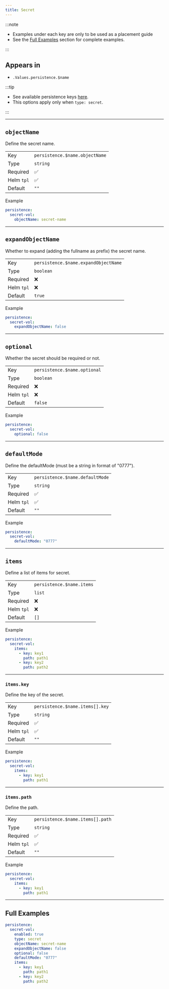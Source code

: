 ```yaml
---
title: Secret
---
```


:::note

- Examples under each key are only to be used as a placement guide
- See the [Full Examples](#full-examples) section for complete examples.

:::

## Appears in

- `.Values.persistence.$name`

:::tip

- See available persistence keys [here](./index.md).
- This options apply only when `type: secret`.

:::

---

## `objectName`

Define the secret name.

|            |                                |
| ---------- | ------------------------------ |
| Key        | `persistence.$name.objectName` |
| Type       | `string`                       |
| Required   | ✅                             |
| Helm `tpl` | ✅                             |
| Default    | `""`                           |

Example

```yaml
persistence:
  secret-vol:
    objectName: secret-name
```

---

## `expandObjectName`

Whether to expand (adding the fullname as prefix) the secret name.

|            |                                      |
| ---------- | ------------------------------------ |
| Key        | `persistence.$name.expandObjectName` |
| Type       | `boolean`                            |
| Required   | ❌                                   |
| Helm `tpl` | ❌                                   |
| Default    | `true`                               |

Example

```yaml
persistence:
  secret-vol:
    expandObjectName: false
```

---

## `optional`

Whether the secret should be required or not.

|            |                              |
| ---------- | ---------------------------- |
| Key        | `persistence.$name.optional` |
| Type       | `boolean`                    |
| Required   | ❌                           |
| Helm `tpl` | ❌                           |
| Default    | `false`                      |

Example

```yaml
persistence:
  secret-vol:
    optional: false
```

---

## `defaultMode`

Define the defaultMode (must be a string in format of "0777").

|            |                                 |
| ---------- | ------------------------------- |
| Key        | `persistence.$name.defaultMode` |
| Type       | `string`                        |
| Required   | ✅                              |
| Helm `tpl` | ✅                              |
| Default    | `""`                            |

Example

```yaml
persistence:
  secret-vol:
    defaultMode: "0777"
```

---

## `items`

Define a list of items for secret.

|            |                           |
| ---------- | ------------------------- |
| Key        | `persistence.$name.items` |
| Type       | `list`                    |
| Required   | ❌                        |
| Helm `tpl` | ❌                        |
| Default    | `[]`                      |

Example

```yaml
persistence:
  secret-vol:
    items:
      - key: key1
        path: path1
      - key: key2
        path: path2
```

---

### `items.key`

Define the key of the secret.

|            |                                 |
| ---------- | ------------------------------- |
| Key        | `persistence.$name.items[].key` |
| Type       | `string`                        |
| Required   | ✅                              |
| Helm `tpl` | ✅                              |
| Default    | `""`                            |

Example

```yaml
persistence:
  secret-vol:
    items:
      - key: key1
        path: path1
```

---

### `items.path`

Define the path.

|            |                                  |
| ---------- | -------------------------------- |
| Key        | `persistence.$name.items[].path` |
| Type       | `string`                         |
| Required   | ✅                               |
| Helm `tpl` | ✅                               |
| Default    | `""`                             |

Example

```yaml
persistence:
  secret-vol:
    items:
      - key: key1
        path: path1
```

---

## Full Examples

```yaml
persistence:
  secret-vol:
    enabled: true
    type: secret
    objectName: secret-name
    expandObjectName: false
    optional: false
    defaultMode: "0777"
    items:
      - key: key1
        path: path1
      - key: key2
        path: path2
```
